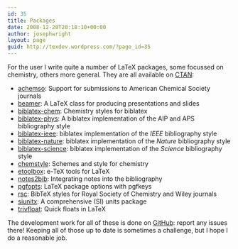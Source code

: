 ```yaml
---
id: 35
title: Packages
date: 2008-12-20T20:18:10+00:00
author: josephwright
layout: page
guid: http://texdev.wordpress.com/?page_id=35
---
```

For the user I write quite a number of LaTeX packages, some focussed on chemistry, others more general. They are all available on [CTAN](https://www.ctan.org):

- [achemso](https://ctan.org/pkg/achemso): Support for submissions to American Chemical Society journals
- [beamer](https://ctan.org/pkg/beamer): A LaTeX class for producing presentations and slides
- [biblatex-chem](https://ctan.org/pkg/biblatex-chem): Chemistry styles for biblatex
- [biblatex-phys](https://ctan.org/pkg/biblatex-phys): A biblatex implementation of the AIP and APS bibliography style
- [biblatex-ieee](https://ctan.org/pkg/biblatex-ieee): biblatex implementation of the _IEEE_ bibliography style
- [biblatex-nature](https://ctan.org/pkg/biblatex-nature): biblatex implementation of the _Nature_ bibliography style
- [biblatex-science](https://ctan.org/pkg/biblatex-science): biblatex implementation of the _Science_ bibliography style
- [chemstyle](https://ctan.org/pkg/chemstyle): Schemes and style for chemistry
- [etoolbox](https://ctan.org/pkg/etoolbox): e-TeX tools for LaTeX
- [notes2bib](https://ctan.org/pkg/notes2bib): Integrating notes into the bibliography
- [pgfopts](https://ctan.org/pkg/pgfopts): LaTeX package options with pgfkeys
- [rsc](https://ctan.org/pkg/rsc): BibTeX styles for Royal Society of Chemistry and Wiley journals
- [siunitx](https://ctan.org/pkg/siunitx): A comprehensive (SI) units package
- [trivfloat](https://ctan.org/pkg/trivfloat): Quick floats in LaTeX

The development work for all of these is done on [GitHub](http://github.com/josephwright): report any issues there! Keeping all of those up to date is sometimes a challenge, but I hope I do a reasonable job.
